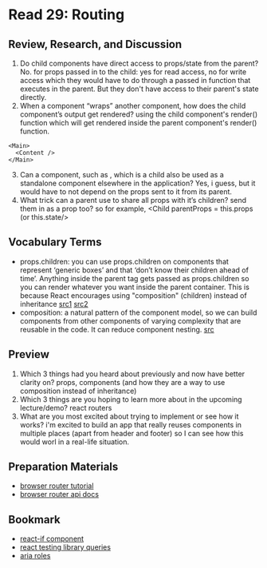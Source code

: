 # Read 29:  Routing

## Review, Research, and Discussion

1. Do child components have direct access to props/state from the parent? No. for props passed in to the child: yes for read access, no for write access which they would have to do through a passed in function that executes in the parent. But they don't have access to their parent's state directly.
2. When a component “wraps” another component, how does the child component’s output get rendered? using the child component's render() function which will get rendered inside the parent component's render() function.

```JSX
<Main>
  <Content />
</Main>
```

3. Can a component, such as <Content />, which is a child also be used as a standalone component elsewhere in the application? Yes, i guess, but it would have to not depend on the props sent to it from its parent.
4. What trick can a parent use to share all props with it’s children? send them in as a prop too? so for example, <Child parentProps = this.props (or this.state/>

## Vocabulary Terms

* props.children: you can use props.children on components that represent ‘generic boxes’ and that ‘don’t know their children ahead of time’. Anything inside the parent tag gets passed as props.children so you can render whatever you want inside the parent container. This is because React encourages using "composition" (children) instead of inheritance [src1](https://codeburst.io/a-quick-intro-to-reacts-props-children-cb3d2fce4891) [src2](https://reactjs.org/docs/composition-vs-inheritance.html)
* composition: a natural pattern of the component model, so we can build components from other components of varying complexity that are reusable in the code. It can reduce component nesting. [src](https://dev.to/bouhm/thinking-in-react-component-composition-fp5#:~:text=In%20React%2C%20composition%20is%20a,in%20building%20many%20other%20components.)

## Preview

1. Which 3 things had you heard about previously and now have better clarity on?
props, components (and how they are a way to use composition instead of inheritance)
2. Which 3 things are you hoping to learn more about in the upcoming lecture/demo?
react routers
3. What are you most excited about trying to implement or see how it works?
i'm excited to build an app that really reuses components in multiple places (apart from header and footer) so I can see how this would worl in a real-life situation.

## Preparation Materials

* [browser router tutorial](https://blog.pshrmn.com/entry/simple-react-router-v4-tutorial/)
* [browser router api docs](https://reacttraining.com/react-router/web/api)

## Bookmark

* [react-if component](https://www.npmjs.com/package/react-if)
* [react testing library queries](https://testing-library.com/docs/dom-testing-library/api-queries)
* [aria roles](https://www.w3.org/TR/html-aria/)

